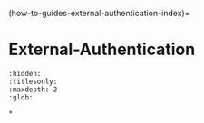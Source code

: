 (how-to-guides-external-authentication-index)=
# External-Authentication

```{toctree}
:hidden:
:titlesonly:
:maxdepth: 2
:glob:

*